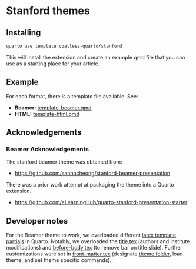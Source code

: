 # Stanford themes

## Installing

```bash
quarto use template coatless-quarto/stanford
```

This will install the extension and create an example qmd file that you can use as a starting place for your article.

## Example

For each format, there is a template file available. See:

- **Beamer:** [template-beamer.qmd](template-beamer.qmd)
- **HTML:** [template-html.qmd](template-html.qmd)

## Acknowledgements

### Beamer Acknowledgements 

The stanford beamer theme was obtained from:

- <https://github.com/sanhacheong/stanford-beamer-presentation>

There was a prior work attempt at packaging the theme into a Quarto extension. 

- <https://github.com/eLearningHub/quarto-stanford-presentation-starter>

## Developer notes

For the Beamer theme to work, we overloaded different [latex template partials](https://quarto.org/docs/journals/templates.html#latex-partials) in Quarto. Notably, we overloaded the [title.tex](https://github.com/quarto-dev/quarto-cli/blob/main/src/resources/formats/pdf/pandoc/title.tex) (authors and institute modifications) and [before-body.tex](https://github.com/quarto-dev/quarto-cli/blob/main/src/resources/formats/pdf/pandoc/before-body.tex) (to remove bar on title slide). Further customizations were set in [front-matter.tex](https://github.com/coatless-quarto/stanford/main/_extensions/stanford/beamer/front-matter.tex) (designate [theme folder](https://tex.stackexchange.com/a/284157/53878), load theme, and set theme specific commands).